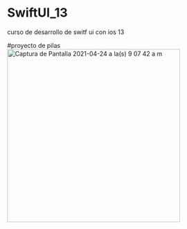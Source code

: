 
# SwiftUI_13
curso de desarrollo de switf ui con ios 13

#proyecto de pilas
<img width="399" alt="Captura de Pantalla 2021-04-24 a la(s) 9 07 42 a m" src="https://user-images.githubusercontent.com/4268237/115961558-8cfbba80-a4dc-11eb-980b-d50b37096121.png">
